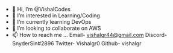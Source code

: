- 👋 Hi, I’m @VishalCodes
- 👀 I’m interested in Learning/Coding
- 🌱 I’m currently learning DevOps
- 💞️ I’m looking to collaborate on AWS
- 📫 How to reach me ...
     Email- vishalgr44@gmail.com
     Discord- SnyderSin#2896
     Twitter- Vishalgr0
     Github- vishalgr
     
     

<!---
VishalCodes/VishalCodes is a ✨ special ✨ repository because its `README.md` (this file) appears on your GitHub profile.
You can click the Preview link to take a look at your changes.
--->
